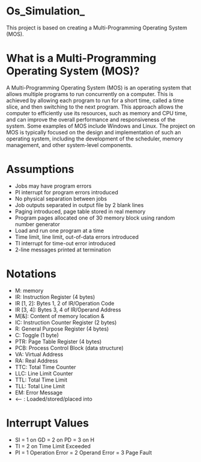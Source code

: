 # Os_Simulation_
This project is based on creating a Multi-Programming Operating System (MOS).
# What is a Multi-Programming Operating System (MOS)?
A Multi-Programming Operating System (MOS) is an operating system that allows multiple programs to run concurrently on a computer. This is achieved by allowing each program to run for a short time, called a time slice, and then switching to the next program. This approach allows the computer to efficiently use its resources, such as memory and CPU time, and can improve the overall performance and responsiveness of the system. Some examples of MOS include Windows and Linux. The project on MOS is typically focused on the design and implementation of such an operating system, including the development of the scheduler, memory management, and other system-level components.
# Assumptions
* Jobs may have program errors
* PI interrupt for program errors introduced
* No physical separation between jobs
* Job outputs separated in output file by 2 blank lines
* Paging introduced, page table stored in real memory
*	Program pages allocated one of 30 memory block using random number generator
*	Load and run one program at a time
*	Time limit, line limit, out-of-data errors introduced
*	TI interrupt for time-out error introduced
*	2-line messages printed at termination
# Notations
*	M: memory
*	IR: Instruction Register (4 bytes)
*	IR [1, 2]: Bytes 1, 2 of IR/Operation Code
*	IR [3, 4]: Bytes 3, 4 of IR/Operand Address
*	M[&]: Content of memory location &
*	IC: Instruction Counter Register (2 bytes)
*	R: General Purpose Register (4 bytes)
*	C: Toggle (1 byte)
*	PTR: Page Table Register (4 bytes)
*	PCB: Process Control Block (data structure)
*	VA: Virtual Address
*	RA: Real Address
*	TTC: Total Time Counter
*	LLC: Line Limit Counter
*	TTL: Total Time Limit
*	TLL: Total Line Limit
*	EM: Error Message
*	<-- : Loaded/stored/placed into
# Interrupt Values
*	SI = 1 on GD = 2 on PD = 3 on H
*	TI = 2 on Time Limit Exceeded
*	PI = 1 Operation Error = 2 Operand Error = 3 Page Fault


